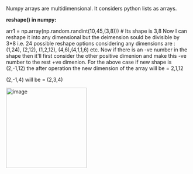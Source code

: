 Numpy arrays are multidimensional. It considers python lists as arrays.

**reshape() in numpy:**

arr1 = np.array(np.random.randint(10,45,(3,8))) # Its shape is 3,8
Now I can reshape it into any dimensional but the deimension sould be divisible by 3*8 i.e. 24
possible reshape options considering any dimensions are : (1,24), (2,12), (1,2,12), (4,6),(4,1,1,6) etc.
Now if there is an -ve number in the shape then it'll first consider the other positive dimenion and make this -ve number to the rest +ve dimenion. For the above case if new shape is (2,-1,12) the after operation the new dimension of the array will be = 2,1,12

(2,-1,4) will be = (2,3,4)

<img width="220" alt="image" src="https://github.com/GrowingStone07/python/assets/106248741/cca3b1d5-dc6b-441d-874d-37a6f697688d">
